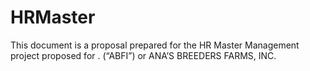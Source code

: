 # HRMaster
This document is a proposal prepared for the HR Master Management project proposed for . (“ABFI”) or ANA’S BREEDERS FARMS, INC. 
